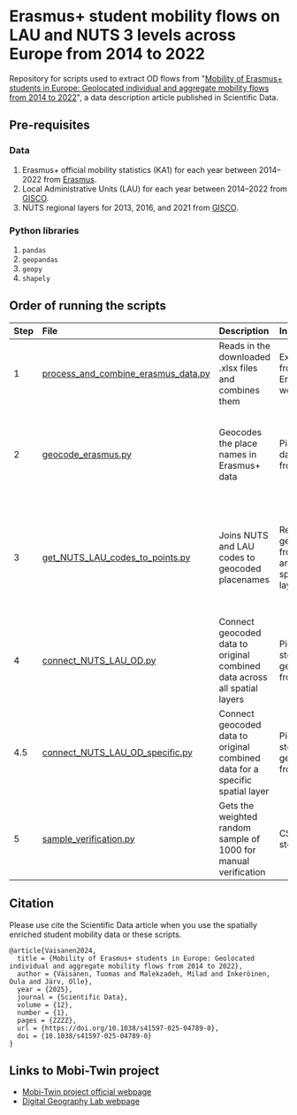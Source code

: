# Erasmus+ student mobility flows on LAU and NUTS 3 levels across Europe from 2014 to 2022
Repository for scripts used to extract OD flows from "[Mobility of Erasmus+ students in Europe: Geolocated individual and aggregate mobility flows from 2014 to 2022](https://doi.org/10.1038/s41597-025-04789-0)", a data description article published in Scientific Data.

## Pre-requisites

### Data
1. Erasmus+ official mobility statistics (KA1) for each year between 2014–2022 from [Erasmus](https://erasmus-plus.ec.europa.eu/resources-and-tools/factsheets-statistics-evaluations/statistics/for-researchers?facets__permanent%7Cfield_eac_topics=1998).
2. Local Administrative Units (LAU) for each year between 2014–2022 from [GISCO](https://ec.europa.eu/eurostat/web/gisco/geodata/statistical-units/local-administrative-units).
3. NUTS regional layers for 2013, 2016, and 2021 from [GISCO](https://ec.europa.eu/eurostat/web/gisco/geodata/statistical-units/territorial-units-statistics).

### Python libraries
1. `pandas`
2. `geopandas`
3. `geopy`
4. `shapely`

## Order of running the scripts

| Step | File | Description | Input | Output |
| ---- | :----- | :---------- | :---- | :----- |
| 1 | [process_and_combine_erasmus_data.py](process_and_combine_erasmus_data.py) | Reads in the downloaded .xlsx files and combines them | Excel files from Erasmus website | A CSV and a pickled dataframe |
| 2 | [geocode_erasmus.py](geocode_erasmus.py) | Geocodes the place names in Erasmus+ data | Pickled dataframe from step 1 | Geopackage of point locations representing origins and destinations of Erasmus+ data |
| 3 | [get_NUTS_LAU_codes_to_points.py](get_NUTS_LAU_codes_to_points.py) | Joins NUTS and LAU codes to geocoded placenames | Result geopackage from step 2 and the spatial layers | Geopackage of point locations with their associated regional codes on LAU and NUTS 3 levels |
| 4 | [connect_NUTS_LAU_OD.py](connect_NUTS_LAU_OD.py) | Connect geocoded data to original combined data across all spatial layers | Pickle from step 1, geopackage from step 3 | CSVs of mobilities |
| 4.5 | [connect_NUTS_LAU_OD_specific.py](connect_NUTS_LAU_OD_specific.py) | Connect geocoded data to original combined data for a specific spatial layer | Pickle from step 1, geopackage from step 3 | CSVs of mobilities |
| 5 | [sample_verification.py](sample_verification.py) | Gets the weighted random sample of 1000 for manual verification | CSV from step 4 | An Excel spreadsheet file |


## Citation

Please use cite the Scientific Data article when you use the spatially enriched student mobility data or these scripts.

```
@article{Vaisanen2024,
  title = {Mobility of Erasmus+ students in Europe: Geolocated individual and aggregate mobility flows from 2014 to 2022},
  author = {Väisänen, Tuomas and Malekzadeh, Milad and Inkeröinen, Oula and Järv, Olle},
  year = {2025},
  journal = {Scientific Data},
  volume = {12},
  number = {1},
  pages = {ZZZZ},
  url = {https://doi.org/10.1038/s41597-025-04789-0},
  doi = {10.1038/s41597-025-04789-0}
}
```

## Links to Mobi-Twin project

* [Mobi-Twin project official webpage](https://mobi-twin-project.eu/)
* [Digital Geography Lab webpage](https://www.helsinki.fi/en/researchgroups/digital-geography-lab)
